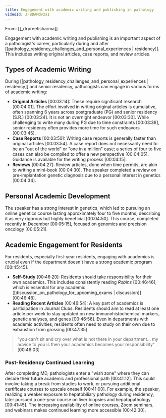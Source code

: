 ```yaml
---
title: Engagement with academic writing and publishing in pathology
videoId: JFBDAMdvzaI
---
```


From: [[_drpreetisharma]] <br/> 

Engagement with academic writing and publishing is an important aspect of a pathologist's career, particularly during and after [[pathology_residency_challenges_and_personal_experiences | residency]]. This includes writing original articles, case reports, and review articles.

## Types of Academic Writing

During [[pathology_residency_challenges_and_personal_experiences | residency]] and senior residency, pathologists can engage in various forms of academic writing:

*   **Original Articles** <a class="yt-timestamp" data-t="00:03:14">[00:03:14]</a>: These require significant research <a class="yt-timestamp" data-t="00:04:01">[00:04:01]</a>. The effort involved in writing original articles is cumulative, often spanning 6 years across postgraduate (PG) and senior residency (S.R.) <a class="yt-timestamp" data-t="00:03:24">[00:03:24]</a>. It is not an overnight endeavor <a class="yt-timestamp" data-t="00:03:30">[00:03:30]</a>. While challenging to write many during PG due to time constraints <a class="yt-timestamp" data-t="00:03:39">[00:03:39]</a>, senior residency often provides more time for such endeavors <a class="yt-timestamp" data-t="00:03:45">[00:03:45]</a>.
*   **Case Reports** <a class="yt-timestamp" data-t="00:03:50">[00:03:50]</a>: Writing case reports is generally faster than original articles <a class="yt-timestamp" data-t="00:03:54">[00:03:54]</a>. A case report does not necessarily need to be an "out of the world" or "one in a million" case; a series of four to five cases can also be compiled to offer a new perspective <a class="yt-timestamp" data-t="00:04:05">[00:04:05]</a>. Guidance is available for the writing process <a class="yt-timestamp" data-t="00:04:15">[00:04:15]</a>.
*   **Reviews** <a class="yt-timestamp" data-t="00:04:27">[00:04:27]</a>: Review articles, done when time permits, are akin to writing a mini-book <a class="yt-timestamp" data-t="00:04:30">[00:04:30]</a>. The speaker completed a review on pre-implantation genetic diagnosis due to a personal interest in genetics <a class="yt-timestamp" data-t="00:04:34">[00:04:34]</a>.

## Personal Academic Development

The speaker has a strong interest in genetics, which led to pursuing an online genetics course lasting approximately four to five months, describing it as very rigorous but highly beneficial <a class="yt-timestamp" data-t="00:04:50">[00:04:50]</a>. This course, completed recently in December <a class="yt-timestamp" data-t="00:05:15">[00:05:15]</a>, focused on genomics and precision oncology <a class="yt-timestamp" data-t="00:05:21">[00:05:21]</a>.

## Academic Engagement for Residents

For residents, especially first-year residents, engaging with academics is crucial even if the department doesn't have a strong academic program <a class="yt-timestamp" data-t="00:45:45">[00:45:45]</a>.

*   **Self-Study** <a class="yt-timestamp" data-t="00:46:20">[00:46:20]</a>: Residents should take responsibility for their own academics. This includes consistently reading *Robins* <a class="yt-timestamp" data-t="00:46:46">[00:46:46]</a>, which is essential for any academic [[discussion_on_pathology_for_upcoming_exams | discussion]] <a class="yt-timestamp" data-t="00:46:48">[00:46:48]</a>.
*   **Reading Recent Articles** <a class="yt-timestamp" data-t="00:46:54">[00:46:54]</a>: A key part of academics is participation in Journal Clubs. Residents should aim to read at least one article per week to stay updated on new immunohistochemical markers, genetic analyses, and genes <a class="yt-timestamp" data-t="00:46:56">[00:46:56]</a>. Even in departments with academic activities, residents often need to study on their own due to exhaustion from grossing <a class="yt-timestamp" data-t="00:47:35">[00:47:35]</a>.

> "you can't sit and cry over what is not there in your department... my advice to you is then your academics becomes your responsibility" <a class="yt-timestamp" data-t="00:46:03">[00:46:03]</a>

### Post-Residency Continued Learning

After completing MD, pathologists enter a "wish zone" where they can decide their future academic and professional path <a class="yt-timestamp" data-t="00:41:12">[00:41:12]</a>. This could involve taking a break from studies to work, or pursuing additional certificate courses to upscale oneself <a class="yt-timestamp" data-t="00:41:00">[00:41:00]</a>. For example, the speaker, realizing a weaker exposure to hepatobiliary pathology during residency, later pursued a one-year course on liver biopsies and hepatopathology <a class="yt-timestamp" data-t="00:41:45">[00:41:45]</a>. The increasing availability of online courses, Zoom seminars, and webinars makes continued learning more accessible <a class="yt-timestamp" data-t="00:42:30">[00:42:30]</a>.